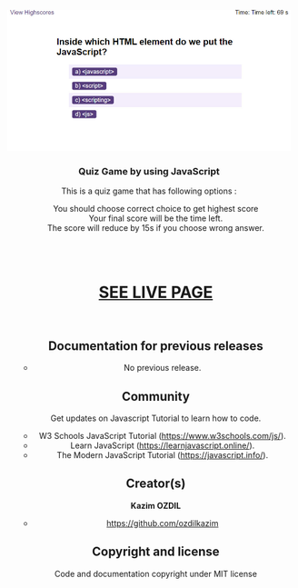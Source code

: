 <p align="center">
  <a href="https://ozdilkazim.github.io/quiz/">
    <img src="SS.jpg" width=500>
  </a>

  <h3 align="center">Quiz Game by using JavaScript</h3>

  <p align="center">
    This is a quiz game that has following options :
    <ul align="center" style="list-style-type: none">
      <li>You should choose correct choice to get highest score</li>
      <li>Your final score will be the time left.</li>
      <li>The score will reduce by 15s if you choose wrong answer.</li>
    <br>
    
  </p>
</p>

<br>
<a href="https://ozdilkazim.github.io/quiz/">
  <h1> SEE LIVE PAGE</h1>
</a>
<br>

## Documentation for previous releases

- No previous release.

## Community

Get updates on Javascript Tutorial to learn how to code.

- W3 Schools JavaScript Tutorial (https://www.w3schools.com/js/).
- Learn JavaScript (https://learnjavascript.online/).
- The Modern JavaScript Tutorial (https://javascript.info/).

## Creator(s)

**Kazim OZDIL**

- <https://github.com/ozdilkazim>


## Copyright and license

Code and documentation copyright under MIT license